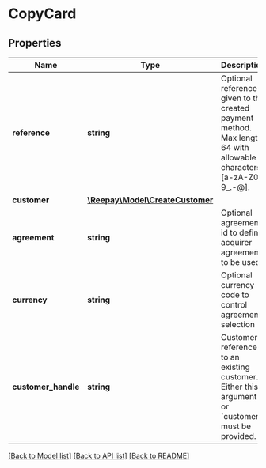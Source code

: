 # CopyCard

## Properties
Name | Type | Description | Notes
------------ | ------------- | ------------- | -------------
**reference** | **string** | Optional reference given to the created payment method. Max length 64 with allowable characters [a-zA-Z0-9_.-@]. | [optional] 
**customer** | [**\Reepay\Model\CreateCustomer**](CreateCustomer.md) |  | [optional] 
**agreement** | **string** | Optional agreement id to define acquirer agreement to be used. | [optional] 
**currency** | **string** | Optional currency code to control agreement selection | [optional] 
**customer_handle** | **string** | Customer reference to an existing customer. Either this argument or &#x60;customer&#x60; must be provided. | [optional] 

[[Back to Model list]](../../README.md#documentation-for-models) [[Back to API list]](../../README.md#documentation-for-api-endpoints) [[Back to README]](../../README.md)

